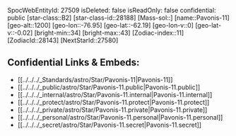 ﻿---
location: [-62.19,76.95,1200]
type: Star
tags:
- astro/Star

---
SpocWebEntityId: 27509
isDeleted: false
isReadOnly: false
confidential: public
[star-class::B2]
[star-class-id::28188]
[Mass-sol::]
[name::Pavonis-11]
[geo-alt::1200]
[geo-lon::-76.95]
[geo-lat::-62.19]
[geo-lon-v::0]
[geo-lat-v::-0.02]
[bright-min::34]
[bright-max::43]
[Zodiac-index::11]
[ZodiacId::28143]
[NextStarId::27580]



## Confidential Links & Embeds: 
- [[../../../_Standards/astro/Star/Pavonis-11|Pavonis-11]] 
- [[../../../_public/astro/Star/Pavonis-11.public|Pavonis-11.public]] 
- [[../../../_internal/astro/Star/Pavonis-11.internal|Pavonis-11.internal]] 
- [[../../../_protect/astro/Star/Pavonis-11.protect|Pavonis-11.protect]] 
- [[../../../_private/astro/Star/Pavonis-11.private|Pavonis-11.private]] 
- [[../../../_personal/astro/Star/Pavonis-11.personal|Pavonis-11.personal]] 
- [[../../../_secret/astro/Star/Pavonis-11.secret|Pavonis-11.secret]] 
